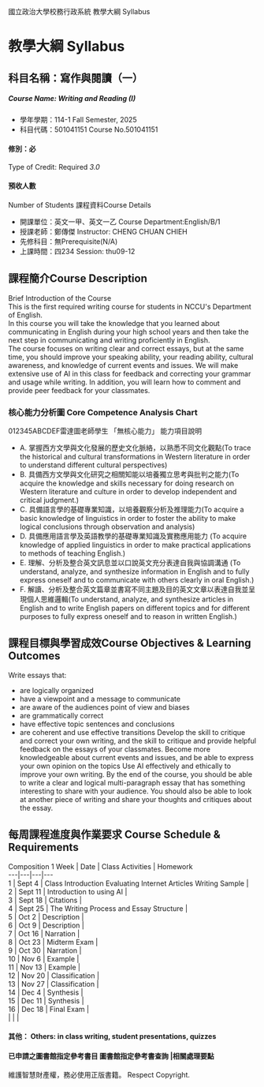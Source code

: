 國立政治大學校務行政系統 教學大綱 Syllabus
# 教學大綱 Syllabus
##  科目名稱：寫作與閱讀（一）
#####  Course Name: Writing and Reading (I)
  * 學年學期：114-1 Fall Semester, 2025 
  * 科目代碼：501041151 Course No.501041151
#### 修別：必
Type of Credit: Required 
_3.0_
#### 預收人數
Number of Students
課程資料Course Details
  * 開課單位：英文一甲、英文一乙 Course Department:English/B/1 
  * 授課老師：鄭傳傑 Instructor: CHENG CHUAN CHIEH 
  * 先修科目：無Prerequisite(N/A)
  * 上課時間：四234 Session: thu09-12
##  課程簡介Course Description
Brief Introduction of the Course  
This is the first required writing course for students in NCCU's Department of English.  
In this course you will take the knowledge that you learned about communicating in English during your high school years and then take the next step in communicating and writing proficiently in English.  
The course focuses on writing clear and correct essays, but at the same time, you should improve your speaking ability, your reading ability, cultural awareness, and knowledge of current events and issues.
We will make extensive use of AI in this class for feedback and correcting your grammar and usage while writing. In addition, you will learn how to comment and provide peer feedback for your classmates. 
###  核心能力分析圖 Core Competence Analysis Chart
012345ABCDEF雷達圖老師學生
「無核心能力」 
能力項目說明
  * A. 掌握西方文學與文化發展的歷史文化脈絡，以熟悉不同文化觀點(To trace the historical and cultural transformations in Western literature in order to understand different cultural perspectives)
  * B. 具備西方文學與文化研究之相關知能以培養獨立思考與批判之能力(To acquire the knowledge and skills necessary for doing research on Western literature and culture in order to develop independent and critical judgment.)
  * C. 具備語言學的基礎專業知識，以培養觀察分析及推理能力(To acquire a basic knowledge of linguistics in order to foster the ability to make logical conclusions through observation and analysis)
  * D. 具備應用語言學及英語教學的基礎專業知識及實務應用能力 (To acquire knowledge of applied linguistics in order to make practical applications to methods of teaching English.)
  * E. 理解、分析及整合英文訊息並以口說英文充分表達自我與協調溝通 (To understand, analyze, and synthesize information in English and to fully express oneself and to communicate with others clearly in oral English.)
  * F. 解讀、分析及整合英文篇章並書寫不同主題及目的英文文章以表達自我並呈現個人思維邏輯(To understand, analyze, and synthesize articles in English and to write English papers on different topics and for different purposes to fully express oneself and to reason in written English.)
##  課程目標與學習成效Course Objectives & Learning Outcomes 
Write essays that:
  * are logically organized
  * have a viewpoint and a message to communicate
  * are aware of the audiences point of view and biases
  * are grammatically correct
  * have effective topic sentences and conclusions
  * are coherent and use effective transitions
Develop the skill to critique and correct your own writing, and the skill to critique and provide helpful feedback on the essays of your classmates. 
Become more knowledgeable about current events and issues, and be able to express your own opinion on the topics
Use AI effectively and ethically to improve your own writing.
By the end of the course, you should be able to write a clear and logical multi-paragraph essay that has something interesting to share with your audience. You should also be able to look at another piece of writing and share your thoughts and critiques about the essay.
##  每周課程進度與作業要求 Course Schedule & Requirements
Composition 1
Week |  Date |  Class Activities |  Homework  
---|---|---|---  
1 |  Sept 4 |  Class Introduction Evaluating Internet Articles Writing Sample |   
2 |  Sept 11 |  Introduction to using AI |   
3 |  Sept 18 |  Citations |   
4 |  Sept 25 |  The Writing Process and Essay Structure |   
5 |  Oct 2 |  Description |   
6 |  Oct 9 |  Description |   
7 |  Oct 16 |  Narration |   
8 |  Oct 23 |  Midterm Exam |   
9 |  Oct 30 |  Narration |   
10 |  Nov 6 |  Example |   
11 |  Nov 13 |  Example |   
12 |  Nov 20 |  Classification |   
13 |  Nov 27 |  Classification |   
14 |  Dec 4 |  Synthesis |   
15 |  Dec 11 |  Synthesis |   
16 |  Dec 18 |  Final Exam |   
|  |  |   
####  其他： Others: in class writing, student presentations, quizzes 
####  已申請之圖書館指定參考書目  圖書館指定參考書查詢 |相關處理要點
維護智慧財產權，務必使用正版書籍。 Respect Copyright.